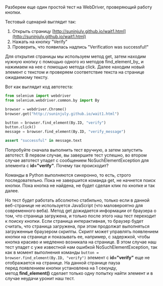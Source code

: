 Разберем еще один простой тест на WebDriver, проверяющий работу кнопки.

Тестовый сценарий выглядит так:

1. Открыть страницу [http://suninjuly.github.io/wait1.html](http://suninjuly.github.io/wait1.html)
2. Нажать на кнопку "Verify"
3. Проверить, что появилась надпись "Verification was successful!"

Для открытия страницы мы используем метод get, затем находим нужную кнопку с помощью одного из методов find_element_by_ и нажимаем на нее с помощью метода click. Далее находим новый элемент с текстом и проверяем соответствие текста на странице ожидаемому тексту.

Вот как выглядит код автотеста:

```python
from selenium import webdriver
from selenium.webdriver.common.by import By

browser = webdriver.Chrome()
browser.get("http://suninjuly.github.io/wait1.html")

button = browser.find_element(By.ID, "verify")
button.click()
message = browser.find_element(By.ID, "verify_message")

assert "successful" in message.text
```

Попробуйте сначала выполнить тест вручную, а затем запустить автотест. В первом случае, вы завершите тест успешно, во втором случае автотест упадет с сообщением NoSuchElementException для элемента c **id="verify"**. Почему так происходит?

Команды в Python выполняются синхронно, то есть, строго последовательно. Пока не завершится команда get, не начнется поиск кнопки. Пока кнопка не найдена, не будет сделан клик по кнопке и так далее.

Но тест будет работать абсолютно стабильно, только если в данной веб-странице не используется JavaScript (что маловероятно для современного веба). Метод get дожидается информации от браузера о том, что страница загружена, и только после этого наш тест переходит к поиску кнопки. Если страница интерактивная, то браузер будет считать, что страница загружена, при этом продолжат выполняться загруженные браузером скрипты. Скрипт может управлять появлением кнопки на странице и показывать ее, например, с задержкой, чтобы кнопка красиво и медленно возникала на странице. В этом случае наш тест упадет с уже известной нам ошибкой NoSuchElementException, так как в момент выполнения команды `button = browser.find_element(By.ID, "verify")` элемент с **id="verify"** еще не отображается на странице. На данной странице пауза перед появлением кнопки установлена на 1 секунду, метод **find_element()** сделает только одну попытку найти элемент и в случае неудачи уронит наш тест.